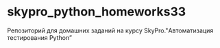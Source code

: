 # skypro_python_homeworks33
Репозиторий для домашних заданий на курсу SkyPro."Автоматизация тестирования Python”
